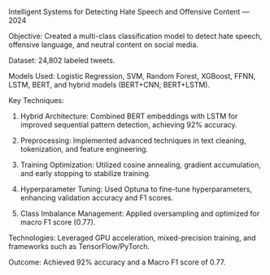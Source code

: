 Intelligent Systems for Detecting Hate Speech and Offensive Content — 2024

Objective: Created a multi-class classification model to detect hate speech, offensive language, and neutral content on social media.

Dataset: 24,802 labeled tweets.

Models Used: Logistic Regression, SVM, Random Forest, XGBoost, FFNN, LSTM, BERT, and hybrid models (BERT+CNN, BERT+LSTM).

Key Techniques:
1. Hybrid Architecture: Combined BERT embeddings with LSTM for improved sequential pattern detection, achieving 92% accuracy.

2. Preprocessing: Implemented advanced techniques in text cleaning, tokenization, and feature engineering.

3. Training Optimization: Utilized cosine annealing, gradient accumulation, and early stopping to stabilize training.

4. Hyperparameter Tuning: Used Optuna to fine-tune hyperparameters, enhancing validation accuracy and F1 scores.

5. Class Imbalance Management: Applied oversampling and optimized for macro F1 score (0.77).

Technologies: Leveraged GPU acceleration, mixed-precision training, and frameworks such as TensorFlow/PyTorch.

Outcome: Achieved 92% accuracy and a Macro F1 score of 0.77.
